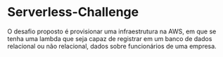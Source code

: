 # Serverless-Challenge
O desafio proposto é provisionar uma infraestrutura na AWS, em que se tenha uma lambda que seja capaz de registrar em um banco de dados relacional ou não relacional, dados sobre funcionários de uma empresa.
